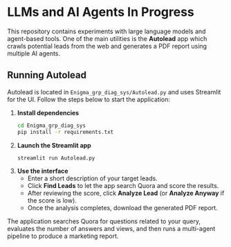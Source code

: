 # LLMs and AI Agents In Progress

This repository contains experiments with large language models and agent-based tools.
One of the main utilities is the **Autolead** app which crawls potential leads from the web
and generates a PDF report using multiple AI agents.

## Running Autolead

Autolead is located in `Enigma_grp_diag_sys/Autolead.py` and uses Streamlit for the UI.
Follow the steps below to start the application:

1. **Install dependencies**
   ```bash
   cd Enigma_grp_diag_sys
   pip install -r requirements.txt
   ```
2. **Launch the Streamlit app**
   ```bash
   streamlit run Autolead.py
   ```
3. **Use the interface**
   - Enter a short description of your target leads.
   - Click **Find Leads** to let the app search Quora and score the results.
   - After reviewing the score, click **Analyze Lead** (or **Analyze Anyway** if the score is low).
   - Once the analysis completes, download the generated PDF report.

The application searches Quora for questions related to your query, evaluates the number of answers
and views, and then runs a multi-agent pipeline to produce a marketing report.

